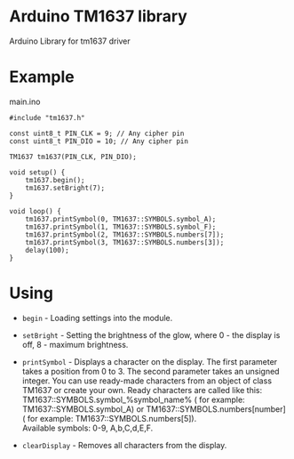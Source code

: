 # Arduino TM1637 library

Arduino Library for tm1637 driver  

# Example

main.ino  
```
#include "tm1637.h"

const uint8_t PIN_CLK = 9; // Any cipher pin
const uint8_t PIN_DIO = 10; // Any cipher pin

TM1637 tm1637(PIN_CLK, PIN_DIO);

void setup() {
    tm1637.begin();
    tm1637.setBright(7);
}

void loop() {
    tm1637.printSymbol(0, TM1637::SYMBOLS.symbol_A);
    tm1637.printSymbol(1, TM1637::SYMBOLS.symbol_F);
    tm1637.printSymbol(2, TM1637::SYMBOLS.numbers[7]);
    tm1637.printSymbol(3, TM1637::SYMBOLS.numbers[3]);
    delay(100);
}
```

# Using  

* `begin` - Loading settings into the module.  
  
* `setBright` - Setting the brightness of the glow, where 0 - the display is off, 8 - maximum brightness.  
  
* `printSymbol` - Displays a character on the display. The first parameter takes a position from 0 to 3. The second parameter takes an unsigned integer. 
You can use ready-made characters from an object of class TM1637 or create your own. 
Ready characters are called like this: TM1637::SYMBOLS.symbol_%symbol_name% (
for example: TM1637::SYMBOLS.symbol_A) or TM1637::SYMBOLS.numbers[number] (
for example: TM1637::SYMBOLS.numbers[5]).  
Available symbols: 0-9, A,b,C,d,E,F.  
  
* `clearDisplay` - Removes all characters from the display.
